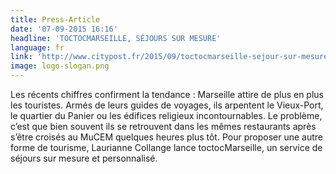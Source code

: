 ```yaml
---
title: Press-Article
date: '07-09-2015 16:16'
headline: 'TOCTOCMARSEILLE, SÉJOURS SUR MESURE'
language: fr
link: 'http://www.citypost.fr/2015/09/toctocmarseille-sejour-sur-mesure/'
image: logo-slogan.png
---
```


Les récents chiffres confirment la tendance : Marseille attire de plus en plus les touristes. Armés de leurs guides de voyages, ils arpentent le Vieux-Port, le quartier du Panier ou les édifices religieux incontournables. Le problème, c’est que bien souvent ils se retrouvent dans les mêmes restaurants après s’être croisés au MuCEM quelques heures plus tôt. Pour proposer une autre forme de tourisme, Laurianne Collange lance toctocMarseille, un service de séjours sur mesure et personnalisé.